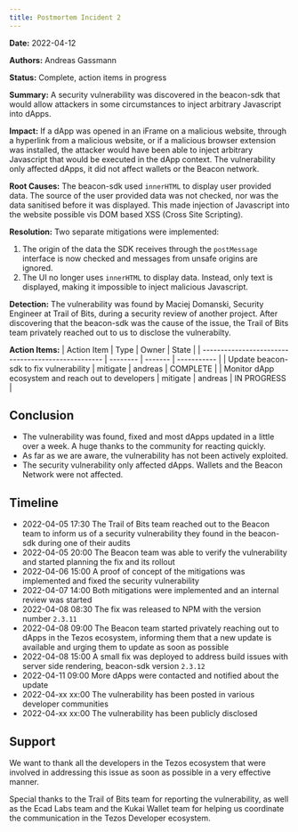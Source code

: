 ```yaml
---
title: Postmortem Incident 2
---
```


**Date:** 2022-04-12

**Authors:** Andreas Gassmann

**Status:** Complete, action items in progress

**Summary:** A security vulnerability was discovered in the beacon-sdk that would allow attackers in some circumstances to inject arbitrary Javascript into dApps.

**Impact:** If a dApp was opened in an iFrame on a malicious website, through a hyperlink from a malicious website, or if a malicious browser extension was installed, the attacker would have been able to inject arbitrary Javascript that would be executed in the dApp context. The vulnerability only affected dApps, it did not affect wallets or the Beacon network.

**Root Causes:** The beacon-sdk used `innerHTML` to display user provided data. The source of the user provided data was not checked, nor was the data sanitised before it was displayed. This made injection of Javascript into the website possible vis DOM based XSS (Cross Site Scripting).

**Resolution:** Two separate mitigations were implemented:

1. The origin of the data the SDK receives through the `postMessage` interface is now checked and messages from unsafe origins are ignored.
2. The UI no longer uses `innerHTML` to display data. Instead, only text is displayed, making it impossible to inject malicious Javascript.

**Detection:** The vulnerability was found by Maciej Domanski, Security Engineer at Trail of Bits, during a security review of another project. After discovering that the beacon-sdk was the cause of the issue, the Trail of Bits team privately reached out to us to disclose the vulnerabilty.

**Action Items:**
| Action Item | Type | Owner | State |
| -------------------------------------------------- | -------- | ------- | ----------- |
| Update beacon-sdk to fix vulnerability | mitigate | andreas | COMPLETE |
| Monitor dApp ecosystem and reach out to developers | mitigate | andreas | IN PROGRESS |

## Conclusion

- The vulnerability was found, fixed and most dApps updated in a little over a week. A huge thanks to the community for reacting quickly.
- As far as we are aware, the vulnerability has not been actively exploited.
- The security vulnerability only affected dApps. Wallets and the Beacon Network were not affected.

## Timeline

- 2022-04-05 17:30 The Trail of Bits team reached out to the Beacon team to inform us of a security vulnerability they found in the beacon-sdk during one of their audits
- 2022-04-05 20:00 The Beacon team was able to verify the vulnerability and started planning the fix and its rollout
- 2022-04-06 15:00 A proof of concept of the mitigations was implemented and fixed the security vulnerability
- 2022-04-07 14:00 Both mitigations were implemented and an internal review was started
- 2022-04-08 08:30 The fix was released to NPM with the version number `2.3.11`
- 2022-04-08 09:00 The Beacon team started privately reaching out to dApps in the Tezos ecosystem, informing them that a new update is available and urging them to update as soon as possible
- 2022-04-08 15:00 A small fix was deployed to address build issues with server side rendering, beacon-sdk version `2.3.12`
- 2022-04-11 09:00 More dApps were contacted and notified about the update
- 2022-04-xx xx:00 The vulnerability has been posted in various developer communities
- 2022-04-xx xx:00 The vulnerability has been publicly disclosed

## Support

We want to thank all the developers in the Tezos ecosystem that were involved in addressing this issue as soon as possible in a very effective manner.

Special thanks to the Trail of Bits team for reporting the vulnerability, as well as the Ecad Labs team and the Kukai Wallet team for helping us coordinate the communication in the Tezos Developer ecosystem.

